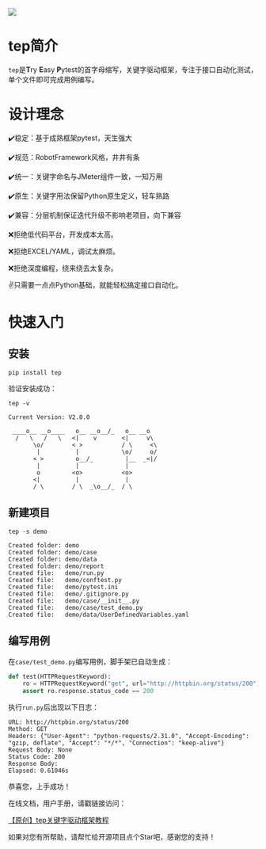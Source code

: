 ![](https://img2023.cnblogs.com/blog/1629545/202311/1629545-20231109234440942-1865385033.png)

# **tep简介**

`tep`是**T**ry **E**asy **P**ytest的首字母缩写，关键字驱动框架，专注于接口自动化测试，单个文件即可完成用例编写。

# 设计理念

✔️稳定：基于成熟框架pytest，天生强大

✔️规范：RobotFramework风格，井井有条

✔️统一：关键字命名与JMeter组件一致，一知万用

✔️原生：关键字用法保留Python原生定义，轻车熟路

✔️兼容：分层机制保证迭代升级不影响老项目，向下兼容

❌拒绝低代码平台，开发成本太高。

❌拒绝EXCEL/YAML，调试太麻烦。

❌拒绝深度编程，绕来绕去太复杂。

✌️只需要一点点Python基础，就能轻松搞定接口自动化。

# **快速入门**

## **安装**

```Shell
pip install tep
```

验证安装成功：

```Shell
tep -v
```

```Plain
Current Version: V2.0.0

 ____o__ __o____   o__ __o__/_   o__ __o
  /   \   /   \   <|    v       <|     v\
       \o/        < >           / \     <\
        |          |            \o/     o/
       < >         o__/_         |__  _<|/
        |          |             |
        o         <o>           <o>
       <|          |             |
       / \        / \  _\o__/_  / \

```

## **新建项目**

```Shell
tep -s demo
```

```Plain
Created folder: demo
Created folder: demo/case
Created folder: demo/data
Created folder: demo/report
Created file:   demo/run.py
Created file:   demo/conftest.py
Created file:   demo/pytest.ini
Created file:   demo/.gitignore.py
Created file:   demo/case/__init__.py
Created file:   demo/case/test_demo.py
Created file:   demo/data/UserDefinedVariables.yaml
```

## 编写用例

在`case/test_demo.py`编写用例，脚手架已自动生成：

```Python
def test(HTTPRequestKeyword):
    ro = HTTPRequestKeyword("get", url="http://httpbin.org/status/200")
    assert ro.response.status_code == 200
```

执行`run.py`后出现以下日志：

```Plain
URL: http://httpbin.org/status/200
Method: GET
Headers: {"User-Agent": "python-requests/2.31.0", "Accept-Encoding": "gzip, deflate", "Accept": "*/*", "Connection": "keep-alive"}
Request Body: None
Status Code: 200
Response Body: 
Elapsed: 0.61046s
```

恭喜您，上手成功！

在线文档，用户手册，请戳链接访问：

[【原创】tep关键字驱动框架教程](https://eqgvpqzl6c.feishu.cn/docx/DZVed7YptocKE1xYIgici1DynTe)

如果对您有所帮助，请帮忙给开源项目点个Star吧，感谢您的支持！
